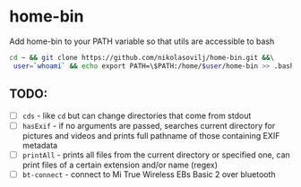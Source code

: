 # home-bin

Add home-bin to your PATH variable so that utils are accessible to bash

```sh
cd ~ && git clone https://github.com/nikolasovilj/home-bin.git &&\
 user=`whoami` && echo export PATH=\$PATH:/home/$user/home-bin >> .bashrc
```
## TODO:

- [ ] ```cds``` - like ```cd``` but can change directories that come from stdout
- [ ] ```hasExif``` - if no arguments are passed, searches current directory for pictures and videos and prints full pathname of those containing EXIF metadata
- [ ] ```printAll``` - prints all files from the current directory or specified one, can print files of a certain extension and/or name (regex)
- [ ] ```bt-connect``` - connect to Mi True Wireless EBs Basic 2 over bluetooth
